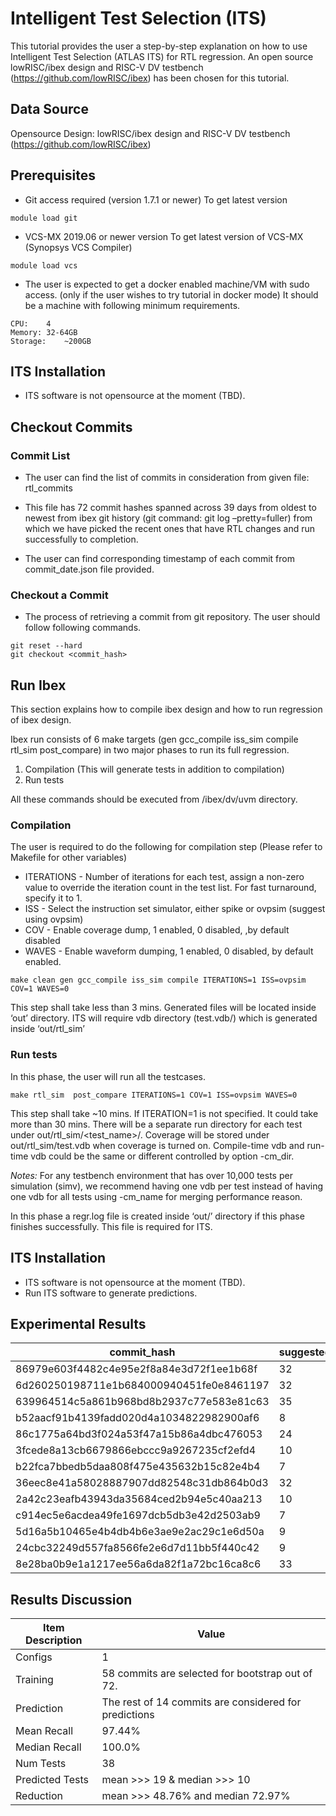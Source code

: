 # Intelligent Test Selection (ITS)

This tutorial provides the user a step-by-step explanation on how to use Intelligent Test Selection (ATLAS ITS) for RTL regression.  An open source lowRISC/ibex design and RISC-V DV testbench (https://github.com/lowRISC/ibex) has been chosen for this tutorial. 

## Data Source 
Opensource Design: lowRISC/ibex design and RISC-V DV testbench (https://github.com/lowRISC/ibex)

## Prerequisites
- Git access required (version 1.7.1 or newer)
To get latest version
```
module load git
```

- VCS-MX 2019.06 or newer version
To get latest version of VCS-MX (Synopsys VCS Compiler)
```
module load vcs
```

- The user is expected to get a docker enabled machine/VM with sudo access. (only if the user wishes to try tutorial in docker mode)
It should be a machine with following minimum requirements.
```
CPU:	4
Memory:	32-64GB
Storage:	~200GB
```

## ITS Installation
- ITS software is not opensource at the moment (TBD).

## Checkout Commits
### Commit List
- The user can find the list of commits in consideration from given file: rtl_commits

- This file has 72 commit hashes spanned across 39 days from oldest to newest from ibex git history (git command: git log –pretty=fuller) from which we have picked the recent ones that have RTL changes and run successfully to completion. 

- The user can find corresponding timestamp of each commit from commit_date.json file provided.

### Checkout a Commit
- The process of retrieving a commit from git repository. The user should follow following commands.
```
git reset --hard
git checkout <commit_hash>
```

## Run Ibex
This section explains how to compile ibex design and how to run regression of ibex design.

Ibex run consists of 6 make targets (gen gcc_compile iss_sim compile rtl_sim post_compare) in two major phases to run its full regression.
1.	Compilation (This will generate tests in addition to compilation)
2.	Run tests

All these commands should be executed from <work directory>/ibex/dv/uvm directory.

### Compilation 
The user is required to do the following for compilation step (Please refer to Makefile for other variables) 
- ITERATIONS - Number of iterations for each test, assign a non-zero value to override the iteration count in the test list. For fast turnaround, specify it to 1.
- ISS - Select the instruction set simulator, either spike or ovpsim (suggest using ovpsim)
- COV - Enable coverage dump, 1 enabled, 0 disabled, ,by default disabled
- WAVES - Enable waveform dumping, 1 enabled, 0 disabled, by default enabled.

```
make clean gen gcc_compile iss_sim compile ITERATIONS=1 ISS=ovpsim COV=1 WAVES=0

```

This step shall take less than 3 mins. Generated files will be located inside ‘out’ directory.
ITS will require vdb directory (test.vdb/) which is generated inside ‘out/rtl_sim’

### Run tests
In this phase, the user will run all the testcases.

```
make rtl_sim  post_compare ITERATIONS=1 COV=1 ISS=ovpsim WAVES=0

```

This step shall take ~10 mins. If ITERATION=1 is not specified. It could take more than 30 mins. There will be a separate run directory for each test under out/rtl_sim/<test_name>/. Coverage will be stored under out/rtl_sim/test.vdb when coverage is turned on. Compile-time vdb and run-time vdb could be the same or different controlled by option -cm_dir.

*Notes:* For any testbench environment that has over 10,000 tests per simulation (simv), we recommend having one vdb per test instead of having one vdb for all tests using -cm_name for merging performance reason.

In this phase a regr.log file is created inside ‘out/’ directory if this phase finishes successfully. This file is required for ITS.

## ITS Installation
- ITS software is not opensource at the moment (TBD).
- Run ITS software to generate predictions.

## Experimental Results
  
commit_hash |	suggested_count |	failures |	recall |	testcase_reduction
------------|------------|------------|------------|------------
86979e603f4482c4e95e2f8a84e3d72f1ee1b68f	| 32 |	1 |	100 |	13.51351351
6d260250198711e1b684000940451fe0e8461197 |	32 |	1 |	100 |	13.51351351
639964514c5a861b968bd8b2937c77e583e81c63 |	35 |	1 |	100 |	5.405405405
b52aacf91b4139fadd020d4a1034822982900af6 |	8 |	1 |	100 |	78.37837838
86c1775a64bd3f024a53f47a15b86a4dbc476053 |	24 |	3 |	66.66666667 |	35.13513514
3fcede8a13cb6679866ebccc9a9267235cf2efd4 |	10 |	2 |	100 |	72.97297297
b22fca7bbedb5daa808f475e435632b15c82e4b4 |	7 |	1 |	100 |	81.08108108
36eec8e41a58028887907dd82548c31db864b0d3 |	32 |	2 |	100 |	13.51351351
2a42c23eafb43943da35684ced2b94e5c40aa213 |	10 |	2	| 100	| 72.97297297
c914ec5e6acdea49fe1697dcb5db3e42d2503ab9 |	7 |	1 |	100 |	81.57894737
5d16a5b10465e4b4db4b6e3ae9e2ac29c1e6d50a | 9 |	3 |	100 |	76.31578947
24cbc32249d557fa8566fe2e6d7d11bb5f440c42 | 9 |	2 |	100 |	76.31578947
8e28ba0b9e1a1217ee56a6da82f1a72bc16ca8c6 |	33	| 1	| 100	| 13.15789474

## Results Discussion

Item Description | Value
-----------------|-------
Configs | 1
Training | 58 commits are selected for bootstrap out of 72.
Prediction | The rest of 14 commits are considered for predictions
Mean  Recall | 97.44%
Median  Recall | 100.0%
Num  Tests | 38
Predicted  Tests | mean >>> 19  & median >>> 10
Reduction | mean >>> 48.76% and median 72.97%
